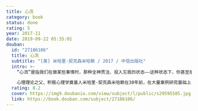 ```yaml
---
title: 心流
category: book
status: done
rating: 5
year: 2017-11
date: 2019-09-22 05:35:01
douban:
  id: "27186106"
  title: 心流
  subtitle: "[美] 米哈里·契克森米哈赖 / 2017 / 中信出版社"
  intro: >-
    “心流”是指我们在做某些事情时，那种全神贯注、投入忘我的状态——这种状态下，你甚至感觉不到时间的存在，在这件事情完成之后我们会有一种充满能量并且非常满足的感受。其实很多时候我们在做自己非常喜欢、有挑战并且擅长的事情的时候，就很容易体验到心流，比如爬山、游泳、打球、玩游戏、阅读、演奏乐器还有工作的时候。

    心理理论之父、积极心理学奠基人米哈里·契克森米哈赖在30年前，在大量案例研究基础上，开创性地提出了“心流”的概念。本书系统阐述了心流理论，进入心流状态的条件，从日常生活、休闲娱乐、工作、人际关系等各方面，阐述如何进入心流状态。对心理学爱好者和研究者来说，《心流》是理解积极心理学等领域不可或缺的理论素材；对大众读者来说，这更是一本提升幸福感和效率的行动指南。
  rating: 8.2
  cover: https://img9.doubanio.com/view/subject/l/public/s29595585.jpg
  link: https://book.douban.com/subject/27186106/
---
```



